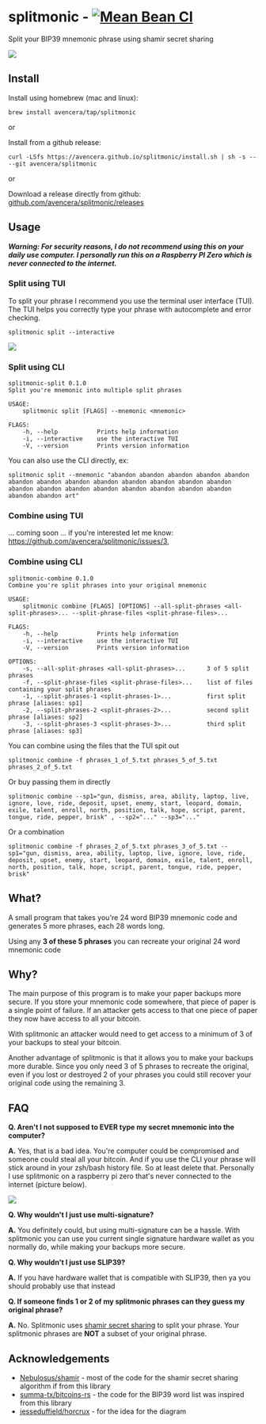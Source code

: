 # splitmonic - [![Mean Bean CI](https://github.com/avencera/splitmonic/workflows/Mean%20Bean%20CI/badge.svg)](https://github.com/avencera/splitmonic/actions?query=workflow%3A%22Mean+Bean+CI%22)

Split your BIP39 mnemonic phrase using shamir secret sharing

![](assets/splitmonic_explain.jpg)

## Install

Install using homebrew (mac and linux):

`brew install avencera/tap/splitmonic`

or

Install from a github release:

`curl -LSfs https://avencera.github.io/splitmonic/install.sh | sh -s -- --git avencera/splitmonic`

or

Download a release directly from github: [github.com/avencera/splitmonic/releases](https://github.com/avencera/splitmonic/releases)

## Usage

**_Warning: For security reasons, I do not recommend using this on your daily use computer. I personally run this on a Raspberry PI Zero which is never connected to the
internet._**

### Split using TUI

To split your phrase I recommend you use the terminal user interface (TUI). The TUI helps you correctly
type your phrase with autocomplete and error checking.

`splitmonic split --interactive`

![](assets/split_interactive.gif)

### Split using CLI

```
splitmonic-split 0.1.0
Split you're mnemonic into multiple split phrases

USAGE:
    splitmonic split [FLAGS] --mnemonic <mnemonic>

FLAGS:
    -h, --help           Prints help information
    -i, --interactive    use the interactive TUI
    -V, --version        Prints version information
```

You can also use the CLI directly, ex:

```shell
splitmonic split --mnemonic "abandon abandon abandon abandon abandon abandon abandon abandon abandon abandon abandon abandon abandon abandon abandon abandon abandon abandon abandon abandon abandon abandon abandon art"
```

### Combine using TUI

... coming soon ... if you're interested let me know: https://github.com/avencera/splitmonic/issues/3,

### Combine using CLI

```
splitmonic-combine 0.1.0
Combine you're split phrases into your original mnemonic

USAGE:
    splitmonic combine [FLAGS] [OPTIONS] --all-split-phrases <all-split-phrases>... --split-phrase-files <split-phrase-files>...

FLAGS:
    -h, --help           Prints help information
    -i, --interactive    use the interactive TUI
    -V, --version        Prints version information

OPTIONS:
    -s, --all-split-phrases <all-split-phrases>...      3 of 5 split phrases
    -f, --split-phrase-files <split-phrase-files>...    list of files containing your split phrases
    -1, --split-phrases-1 <split-phrases-1>...          first split phrase [aliases: sp1]
    -2, --split-phrases-2 <split-phrases-2>...          second split phrase [aliases: sp2]
    -3, --split-phrases-3 <split-phrases-3>...          third split phrase [aliases: sp3]
```

You can combine using the files that the TUI spit out

```shell
splitmonic combine -f phrases_1_of_5.txt phrases_5_of_5.txt phrases_2_of_5.txt
```

Or buy passing them in directly

```shell
splitmonic combine --sp1="gun, dismiss, area, ability, laptop, live, ignore, love, ride, deposit, upset, enemy, start, leopard, domain, exile, talent, enroll, north, position, talk, hope, script, parent, tongue, ride, pepper, brisk" , --sp2="..." --sp3="..."
```

Or a combination

```shell
splitmonic combine -f phrases_2_of_5.txt phrases_3_of_5.txt --sp1="gun, dismiss, area, ability, laptop, live, ignore, love, ride, deposit, upset, enemy, start, leopard, domain, exile, talent, enroll, north, position, talk, hope, script, parent, tongue, ride, pepper, brisk"
```

## What?

A small program that takes you're 24 word BIP39 mnemonic code and generates 5 more phrases, each
28 words long.

Using any **3 of these 5 phrases** you can recreate your original 24 word mnemonic code

## Why?

The main purpose of this program is to make your paper backups more secure. If you store your
mnemonic code somewhere, that piece of paper is a single point of failure. If an attacker gets
access to that one piece of paper they now have access to all your bitcoin.

With splitmonic an attacker would need to get access to a minimum of 3 of your backups to steal your
bitcoin.

Another advantage of splitmonic is that it allows you to make your backups more durable. Since you only
need 3 of 5 phrases to recreate the original, even if you lost or destroyed 2 of your phrases you could
still recover your original code using the remaining 3.

## FAQ

**Q. Aren't I not supposed to EVER type my secret mnemonic into the computer?**

**A.** Yes, that is a bad idea. You're computer could be compromised and someone could steal all your bitcoin. And if you use the CLI your phrase will stick around in your zsh/bash history file. So at least delete that. Personally I use splitmonic on a raspberry pi zero that's never connected to the internet (picture below).

![](assets/rpi_zero.jpg)

**Q. Why wouldn't I just use multi-signature?**

**A.** You definitely could, but using multi-signature can be a hassle. With splitmonic you can use
you current single signature hardware wallet as you normally do, while making your backups more
secure.

**Q. Why wouldn't I just use SLIP39?**

**A.** If you have hardware wallet that is compatible with SLIP39, then ya you should probably use that instead

**Q. If someone finds 1 or 2 of my splitmonic phrases can they guess my original phrase?**

**A.** No. Splitmonic uses [shamir secret sharing](https://en.wikipedia.org/wiki/Shamir%27s_Secret_Sharing)
to split your phrase. Your splitmonic phrases are **NOT** a subset of your original phrase.

## Acknowledgements

- [Nebulosus/shamir](https://github.com/Nebulosus/shamir) - most of the code for the shamir secret sharing algorithm if from this library
- [summa-tx/bitcoins-rs](https://github.com/summa-tx/bitcoins-rs) - the code for the BIP39 word list was inspired from this library
- [jesseduffield/horcrux](https://github.com/jesseduffield/horcrux) - for the idea for the diagram
